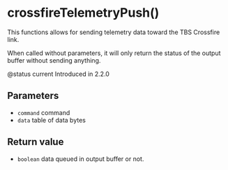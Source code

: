 # crossfireTelemetryPush\(\)

This functions allows for sending telemetry data toward the TBS Crossfire link.

When called without parameters, it will only return the status of the output buffer without sending anything.

@status current Introduced in 2.2.0

## Parameters

* `command` command
* `data` table of data bytes

## Return value

* `boolean`  data queued in output buffer or not.

